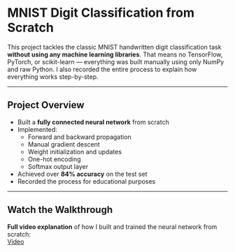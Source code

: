 #  MNIST Digit Classification from Scratch

This project tackles the classic MNIST handwritten digit classification task **without using any machine learning libraries**. That means no TensorFlow, PyTorch, or scikit-learn — everything was built manually using only NumPy and raw Python. I also recorded the entire process to explain how everything works step-by-step.

---

##  Project Overview

-  Built a **fully connected neural network** from scratch
- Implemented:
  - Forward and backward propagation
  - Manual gradient descent
  - Weight initialization and updates
  - One-hot encoding
  - Softmax output layer
- Achieved over **84% accuracy** on the test set
- Recorded the process for educational purposes

---

## Watch the Walkthrough

**Full video explanation** of how I built and trained the neural network from scratch:  
[Video](https://drive.google.com/file/d/1qCxMcHqIwQWkjrSJxRt32lVWGlHH6a0V/view?usp=drive_link)  
